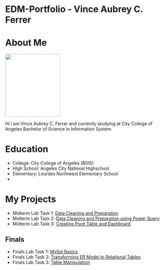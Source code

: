 # EDM-Portfolio - Vince Aubrey C. Ferrer

# About Me
<img src="https://github.com/user-attachments/assets/b7eb33e5-151c-49f6-9019-d7f2467abee4" width="175" height="200">

Hi i am Vince Aubrey C. Ferrer and currently studying at City College of Angeles Bachelor of Science in Information System
# Education

- College: City College of Angeles (BSIS)
- HIgh School: Angeles City National Highschool
- Elementary: Lourdes Northwest Elementary School
- 
# My Projects
- Midterm Lab Task 1: [Data Cleaning and Preparation](https://github.com/porkenvince/EDM-Portfolio/tree/main/Midterm%20Task%201)
- Midterm Lab Task 2: [Data Cleaning and Preparation using Power Query](https://github.com/porkenvince/EDM-Portfolio/tree/main/Midterm%20Task%202)
- Midterm Lab Task 3: [Creating Pivot Table and Dashboard](https://github.com/porkenvince/EDM-Portfolio/tree/main/Midterm%20Task%203)

## Finals
- Finals Lab Task 1: [MySql Basics]([main/Finals%20Task%201](https://github.com/porkenvince/EDM-Portfolio/tree/main/Final%20Task%201))
- Finals Lab Task 2: [Transforming ER Model to Relational Tables](https://github.com/porkenvince/EDM-Portfolio/tree/main/Final%20Task%202)
- Finals Lab Task 3: [Table Manipulation](https://github.com/porkenvince/EDM-Portfolio/tree/main/Final%20Task%203)
